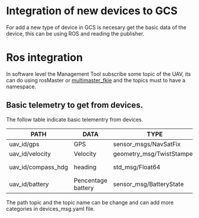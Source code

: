 # Integration of new devices to GCS

For add a new type of device in GCS is necesary get the basic data of the device, this can be using ROS and reading the publisher.

# Ros integration

In software level the Management Tool subscribe some topic of the UAV, its can do using rosMaster or [multimaster_fkie](http://wiki.ros.org/multimaster_fkie) and the topics must to have a namespace.

## Basic telemetry to get from devices.

The follow table indicate basic telementry from devices.

| PATH               | DATA               | TYPE                      | DESCRIPTION        |
| ------------------ | ------------------ | ------------------------- | ------------------ |
| uav_id/gps         | GPS                | sensor_msgs/NavSatFix     |                    |
| uav_id/velocity    | Velocity           | geometry_msg/TwistStamped |                    |
| uav_id/compass_hdg | heading            | std_msg/Float64           | Heading in degrees |
| uav_id/battery     | Pencentage battery | sensor_msg/BatteryState   |                    |

The path topic and the topic name can be change and can add more categories in devices_msg.yaml file.
